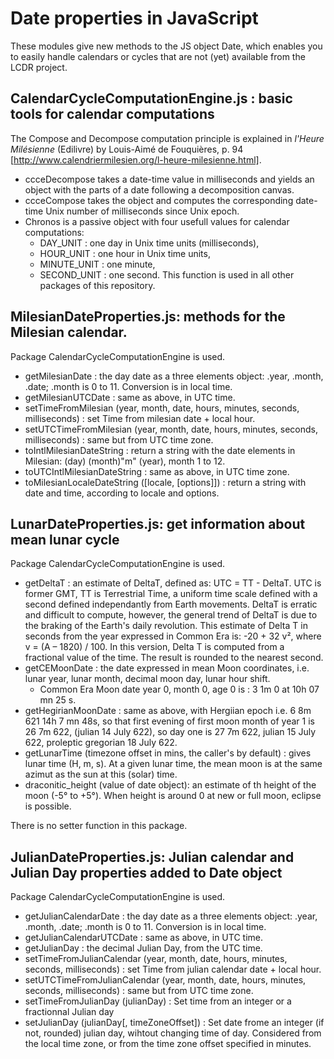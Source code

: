 # Date properties in JavaScript

These modules give new methods to the JS object Date, which enables you to easily handle calendars or cycles that are not (yet) available from the LCDR project.

## CalendarCycleComputationEngine.js : basic tools for calendar computations
The Compose and Decompose computation principle is explained in *l'Heure Milésienne* (Edilivre) by Louis-Aimé de Fouquières, p. 94 [http://www.calendriermilesien.org/l-heure-milesienne.html].
* ccceDecompose takes a date-time value in milliseconds and yields an object with the parts of a date following a decomposition canvas.
* ccceCompose takes the object and computes the corresponding date-time Unix number of milliseconds since Unix epoch.
* Chronos is a passive object with four usefull values for calendar computations:
    * DAY_UNIT : one day in Unix time units (milliseconds),
    * HOUR_UNIT : one hour in Unix time units,
    * MINUTE_UNIT : one minute,
    * SECOND_UNIT : one second. 
This function is used in all other packages of this repository.
  
## MilesianDateProperties.js: methods for the Milesian calendar.
Package CalendarCycleComputationEngine is used.
* getMilesianDate : the day date as a three elements object: .year, .month, .date; .month is 0 to 11. Conversion is in local time.
* getMilesianUTCDate : same as above, in UTC time.
* setTimeFromMilesian (year, month, date, hours, minutes, seconds, milliseconds) : set Time from milesian date + local hour.
* setUTCTimeFromMilesian (year, month, date, hours, minutes, seconds, milliseconds) : same but from UTC time zone.
* toIntlMilesianDateString : return a string with the date elements in Milesian: (day) (month)"m" (year), month 1 to 12.
* toUTCIntlMilesianDateString : same as above, in UTC time zone.
* toMilesianLocaleDateString ([locale, [options]]) : return a string with date and time, according to locale and options.

## LunarDateProperties.js: get information about mean lunar cycle
Package CalendarCycleComputationEngine is used.
* getDeltaT : an estimate of DeltaT, defined as: UTC = TT - DeltaT. UTC is former GMT, 
TT is Terrestrial Time, a uniform time scale defined with a second defined independantly from Earth movements.
 DeltaT is erratic and difficult to compute, however, the general trend of DeltaT is due to the braking  of the Earth's daily revolution. This estimate of Delta T in seconds from the year expressed in Common Era is: -20 + 32 v², where v = (A – 1820) / 100. In this version, Delta T is computed from a fractional value of the time. The result is rounded to the nearest second.
* getCEMoonDate : the date expressed in mean Moon coordinates, i.e. lunar year, lunar month, decimal moon day, lunar hour shift. 
   * Common Era Moon date year 0, month 0, age 0 is : 3 1m 0 at 10h 07 mn 25 s. 
* getHegirianMoonDate : same as above, with Hergiian epoch i.e. 6 8m 621 14h 7 mn 48s, so that first evening of first moon month of year 1 is 26 7m 622, (julian 14 July 622), so day one is 27 7m 622, julian 15 July 622, proleptic gregorian 18 July 622.
* getLunarTime (timezone offset in mins, the caller's by default) : gives lunar time (H, m, s). At a given lunar time, the mean moon is at the same azimut as the sun at this (solar) time.
* draconitic_height (value of date object): an estimate of th height of the moon (-5° to +5°). When height is around 0 at new or full moon, eclipse is possible.

There is no setter function in this package.
  
## JulianDateProperties.js: Julian calendar and Julian Day properties added to Date object
Package CalendarCycleComputationEngine is used.
* getJulianCalendarDate : the day date as a three elements object: .year, .month, .date; .month is 0 to 11. Conversion is in local time.
* getJulianCalendarUTCDate : same as above, in UTC time.
* getJulianDay : the decimal Julian Day, from the UTC time.
* setTimeFromJulianCalendar (year, month, date, hours, minutes, seconds, milliseconds) : set Time from julian calendar date + local hour.
* setUTCTimeFromJulianCalendar (year, month, date, hours, minutes, seconds, milliseconds) : same but from UTC time zone.
* setTimeFromJulianDay (julianDay) : Set time from an integer or a fractionnal Julian day
* setJulianDay (julianDay[, timeZoneOffset]) : Set date frome an integer (if not, rounded) julian day, wihtout changing time of day. Considered from the local time zone, or from the time zone offset specified in minutes.

